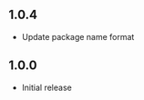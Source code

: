 <!-- https://developers.home-assistant.io/docs/add-ons/presentation#keeping-a-changelog -->

## 1.0.4

- Update package name format

## 1.0.0

- Initial release
